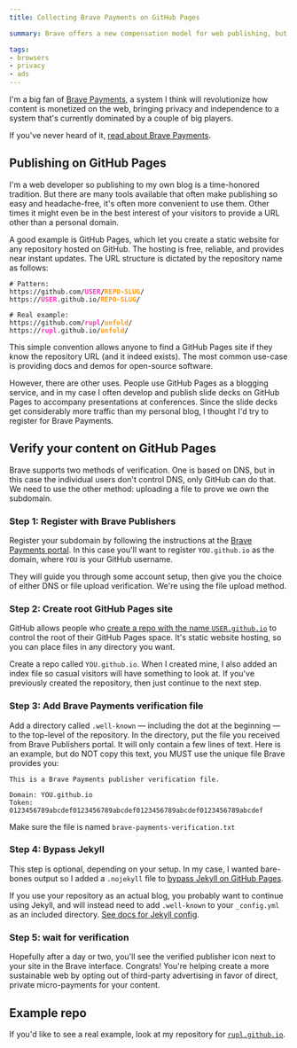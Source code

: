 ```yaml
---
title: Collecting Brave Payments on GitHub Pages

summary: Brave offers a new compensation model for web publishing, but people often publish on subdomains they don't directly control. Learn how to verify your USER.github.io domain with Brave Publishers.

tags:
- browsers
- privacy
- ads
---
```


I'm a big fan of [Brave Payments](https://brave.com/publishers), a system I think will revolutionize how content is monetized on the web, bringing privacy and independence to a system that's currently dominated by a couple of big players.

If you've never heard of it, [read about Brave Payments](/blog/brave-payments).

## Publishing on GitHub Pages

I'm a web developer so publishing to my own blog is a time-honored tradition. But there are many tools available that often make publishing so easy and headache-free, it's often more convenient to use them. Other times it might even be in the best interest of your visitors to provide a URL other than a personal domain.

A good example is GitHub Pages, which let you create a static website for any repository hosted on GitHub. The hosting is free, reliable, and provides near instant updates. The URL structure is dictated by the repository name as follows:

<pre><code class="language-none"># Pattern:
https://github.com/<strong style="color: #ff33bb">USER</strong>/<strong style="color: #ff9911">REPO-SLUG</strong>/
https://<strong style="color: #ff33bb">USER</strong>.github.io/<strong style="color: #ff9911">REPO-SLUG</strong>/

# Real example:
https://github.com/<strong style="color: #ff33bb">rupl</strong>/<strong style="color: #ff9911">unfold</strong>/
https://<strong style="color: #ff33bb">rupl</strong>.github.io/<strong style="color: #ff9911">unfold</strong>/
</code></pre>

This simple convention allows anyone to find a GitHub Pages site if they know the repository URL (and it indeed exists). The most common use-case is providing docs and demos for open-source software.

However, there are other uses. People use GitHub Pages as a blogging service, and in my case I often develop and publish slide decks on GitHub Pages to accompany presentations at conferences. Since the slide decks get considerably more traffic than my personal blog, I thought I'd try to register for Brave Payments.

## Verify your content on GitHub Pages

Brave supports two methods of verification. One is based on DNS, but in this case the individual users don't control DNS, only GitHub can do that. We need to use the other method: uploading a file to prove we own the subdomain.

### Step 1: Register with Brave Publishers

Register your subdomain by following the instructions at the [Brave Payments portal](https://publishers.basicattentiontoken.org/). In this case you'll want to register `YOU.github.io` as the domain, where `YOU` is your GitHub username.

They will guide you through some account setup, then give you the choice of either DNS or file upload verification. We're using the file upload method.

### Step 2: Create root GitHub Pages site

GitHub allows people who [create a repo with the name `USER.github.io`](https://pages.github.com/#user-site) to control the root of their GitHub Pages space. It's static website hosting, so you can place files in any directory you want.

Create a repo called `YOU.github.io`. When I created mine, I also added an index file so casual visitors will have something to look at. If you've previously created the repository, then just continue to the next step.

### Step 3: Add Brave Payments verification file

Add a directory called `.well-known` — including the dot at the beginning — to the top-level of the repository. In the directory, put the file you received from Brave Publishers portal. It will only contain a few lines of text. Here is an example, but do NOT copy this text, you MUST use the unique file Brave provides you:

```none
This is a Brave Payments publisher verification file.

Domain: YOU.github.io
Token: 0123456789abcdef0123456789abcdef0123456789abcdef0123456789abcdef
```

Make sure the file is named `brave-payments-verification.txt`

### Step 4: Bypass Jekyll

This step is optional, depending on your setup. In my case, I wanted bare-bones output so I added a `.nojekyll` file to [bypass Jekyll on GitHub Pages](https://github.com/blog/572-bypassing-jekyll-on-github-pages).

If you use your repository as an actual blog, you probably want to continue using Jekyll, and will instead need to add `.well-known` to your `_config.yml` as an included directory. [See docs for Jekyll config](https://jekyllrb.com/docs/configuration/).

### Step 5: wait for verification

Hopefully after a day or two, you'll see the verified publisher icon next to your site in the Brave interface. Congrats! You're helping create a more sustainable web by opting out of third-party advertising in favor of direct, private micro-payments for your content.

## Example repo

If you'd like to see a real example, look at my repository for [`rupl.github.io`](https://github.com/rupl/rupl.github.io).
